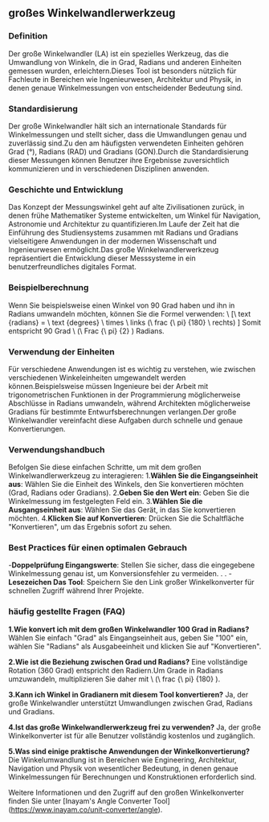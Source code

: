 ## großes Winkelwandlerwerkzeug

### Definition
Der große Winkelwandler (LA) ist ein spezielles Werkzeug, das die Umwandlung von Winkeln, die in Grad, Radians und anderen Einheiten gemessen wurden, erleichtern.Dieses Tool ist besonders nützlich für Fachleute in Bereichen wie Ingenieurwesen, Architektur und Physik, in denen genaue Winkelmessungen von entscheidender Bedeutung sind.

### Standardisierung
Der große Winkelwandler hält sich an internationale Standards für Winkelmessungen und stellt sicher, dass die Umwandlungen genau und zuverlässig sind.Zu den am häufigsten verwendeten Einheiten gehören Grad (°), Radians (RAD) und Gradians (GON).Durch die Standardisierung dieser Messungen können Benutzer ihre Ergebnisse zuversichtlich kommunizieren und in verschiedenen Disziplinen anwenden.

### Geschichte und Entwicklung
Das Konzept der Messungswinkel geht auf alte Zivilisationen zurück, in denen frühe Mathematiker Systeme entwickelten, um Winkel für Navigation, Astronomie und Architektur zu quantifizieren.Im Laufe der Zeit hat die Einführung des Studiensystems zusammen mit Radians und Gradians vielseitigere Anwendungen in der modernen Wissenschaft und Ingenieurwesen ermöglicht.Das große Winkelwandlerwerkzeug repräsentiert die Entwicklung dieser Messsysteme in ein benutzerfreundliches digitales Format.

### Beispielberechnung
Wenn Sie beispielsweise einen Winkel von 90 Grad haben und ihn in Radians umwandeln möchten, können Sie die Formel verwenden:
\ [\ text {radians} = \ text {degrees} \ times \ links (\ frac {\ pi} {180} \ rechts) \]
Somit entspricht 90 Grad \ (\ Frac {\ pi} {2} \) Radians.

### Verwendung der Einheiten
Für verschiedene Anwendungen ist es wichtig zu verstehen, wie zwischen verschiedenen Winkeleinheiten umgewandelt werden können.Beispielsweise müssen Ingenieure bei der Arbeit mit trigonometrischen Funktionen in der Programmierung möglicherweise Abschlüsse in Radians umwandeln, während Architekten möglicherweise Gradians für bestimmte Entwurfsberechnungen verlangen.Der große Winkelwandler vereinfacht diese Aufgaben durch schnelle und genaue Konvertierungen.

### Verwendungshandbuch
Befolgen Sie diese einfachen Schritte, um mit dem großen Winkelwandlerwerkzeug zu interagieren:
1.**Wählen Sie die Eingangseinheit aus**: Wählen Sie die Einheit des Winkels, den Sie konvertieren möchten (Grad, Radians oder Gradians).
2.**Geben Sie den Wert ein**: Geben Sie die Winkelmessung im festgelegten Feld ein.
3.**Wählen Sie die Ausgangseinheit aus**: Wählen Sie das Gerät, in das Sie konvertieren möchten.
4.**Klicken Sie auf Konvertieren**: Drücken Sie die Schaltfläche "Konvertieren", um das Ergebnis sofort zu sehen.

### Best Practices für einen optimalen Gebrauch
-**Doppelprüfung Eingangswerte**: Stellen Sie sicher, dass die eingegebene Winkelmessung genau ist, um Konversionsfehler zu vermeiden.
.
.
-**Lesezeichen Das Tool**: Speichern Sie den Link großer Winkelkonverter für schnellen Zugriff während Ihrer Projekte.

### häufig gestellte Fragen (FAQ)

**1.Wie konvert ich mit dem großen Winkelwandler 100 Grad in Radians?**
Wählen Sie einfach "Grad" als Eingangseinheit aus, geben Sie "100" ein, wählen Sie "Radians" als Ausgabeeinheit und klicken Sie auf "Konvertieren".

**2.Wie ist die Beziehung zwischen Grad und Radians?**
Eine vollständige Rotation (360 Grad) entspricht den Radiern.Um Grade in Radians umzuwandeln, multiplizieren Sie daher mit \ (\ frac {\ pi} {180} \).

**3.Kann ich Winkel in Gradianern mit diesem Tool konvertieren?**
Ja, der große Winkelwandler unterstützt Umwandlungen zwischen Grad, Radians und Gradians.

**4.Ist das große Winkelwandlerwerkzeug frei zu verwenden?**
Ja, der große Winkelkonverter ist für alle Benutzer vollständig kostenlos und zugänglich.

**5.Was sind einige praktische Anwendungen der Winkelkonvertierung?**
Die Winkelumwandlung ist in Bereichen wie Engineering, Architektur, Navigation und Physik von wesentlicher Bedeutung, in denen genaue Winkelmessungen für Berechnungen und Konstruktionen erforderlich sind.

Weitere Informationen und den Zugriff auf den großen Winkelkonverter finden Sie unter [Inayam's Angle Converter Tool] (https://www.inayam.co/unit-converter/angle).